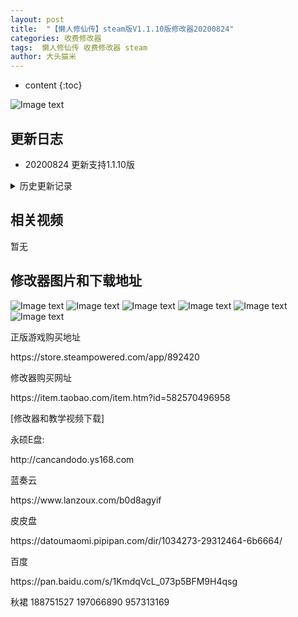 ```yaml
---
layout: post
title:  "【懒人修仙传】steam版V1.1.10版修改器20200824"
categories: 收费修改器
tags:  懒人修仙传 收费修改器 steam 
author: 大头猫米
---
```


* content
{:toc}

![Image text](https://datoumaomi.github.io/pic/LLL/lrxxz/logo.jpg)

##  更新日志

 - 20200824 更新支持1.1.10版




<details>
<summary>历史更新记录</summary>
 <p></p>
  - 20200820 可以自定义推图速度避免某些副本的怪物被跳过导致无法过关
<p></p>
 - 20200811 增加了boss刷新和地图探索的修改
 <p></p>
 - 20200805 修复宠物经验和经验max修改无效的bug 
<p></p>
- 20200804v2  修复宠物修炼技能和修炼进度无效的bug,更新了原版和轻变的代码表
<p></p>
- 20200804  更新修改器支持1.1.9版本
<p></p>

</details>

## 相关视频
暂无

## 修改器图片和下载地址

![Image text](https://datoumaomi.github.io/pic/LLL/lrxxz/1.jpg)
![Image text](https://datoumaomi.github.io/pic/LLL/lrxxz/2.jpg)
![Image text](https://datoumaomi.github.io/pic/LLL/lrxxz/3.jpg)
![Image text](https://datoumaomi.github.io/pic/LLL/lrxxz/4.jpg)
![Image text](https://datoumaomi.github.io/pic/LLL/lrxxz/5.jpg)
![Image text](https://datoumaomi.github.io/pic/LLL/lrxxz/6.jpg)

<p>正版游戏购买地址</p>
<p>https://store.steampowered.com/app/892420</p>
<p></p>
<p>修改器购买网址</p>
<p>https://item.taobao.com/item.htm?id=582570496958</p>
<p></p>
<p>[修改器和教学视频下载]</p>
<p>永硕E盘:</p>
<p>http://cancandodo.ys168.com</p>
<p></p>
<p>蓝奏云</p>
<p>https://www.lanzoux.com/b0d8agyif</p>
<p></p>
<p>皮皮盘</p>
<p>https://datoumaomi.pipipan.com/dir/1034273-29312464-6b6664/</p>
<p></p>
<p>百度</p>
<p>https://pan.baidu.com/s/1KmdqVcL_073p5BFM9H4qsg</p>
<p></p>
<p>秋裙 188751527 197066890 957313169</p>
